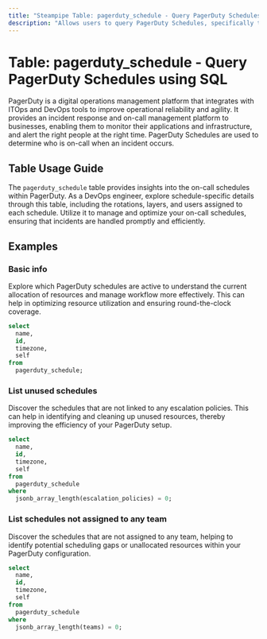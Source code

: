 ```yaml
---
title: "Steampipe Table: pagerduty_schedule - Query PagerDuty Schedules using SQL"
description: "Allows users to query PagerDuty Schedules, specifically the schedule layers, rotations and users assigned to each schedule, providing insights into the on-call management and incident response workflow."
---
```


# Table: pagerduty_schedule - Query PagerDuty Schedules using SQL

PagerDuty is a digital operations management platform that integrates with ITOps and DevOps tools to improve operational reliability and agility. It provides an incident response and on-call management platform to businesses, enabling them to monitor their applications and infrastructure, and alert the right people at the right time. PagerDuty Schedules are used to determine who is on-call when an incident occurs.

## Table Usage Guide

The `pagerduty_schedule` table provides insights into the on-call schedules within PagerDuty. As a DevOps engineer, explore schedule-specific details through this table, including the rotations, layers, and users assigned to each schedule. Utilize it to manage and optimize your on-call schedules, ensuring that incidents are handled promptly and efficiently.

## Examples

### Basic info
Explore which PagerDuty schedules are active to understand the current allocation of resources and manage workflow more effectively. This can help in optimizing resource utilization and ensuring round-the-clock coverage.

```sql
select
  name,
  id,
  timezone,
  self
from
  pagerduty_schedule;
```

### List unused schedules
Discover the schedules that are not linked to any escalation policies. This can help in identifying and cleaning up unused resources, thereby improving the efficiency of your PagerDuty setup.

```sql
select
  name,
  id,
  timezone,
  self
from
  pagerduty_schedule
where
  jsonb_array_length(escalation_policies) = 0;
```

### List schedules not assigned to any team
Discover the schedules that are not assigned to any team, helping to identify potential scheduling gaps or unallocated resources within your PagerDuty configuration.

```sql
select
  name,
  id,
  timezone,
  self
from
  pagerduty_schedule
where
  jsonb_array_length(teams) = 0;
```